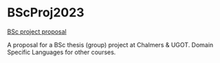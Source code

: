 # BScProj2023

[BSc project proposal](DSLsofMath_andra_kurser.md)

A proposal for a BSc thesis (group) project at Chalmers &amp; UGOT. Domain Specific Languages for other courses.
